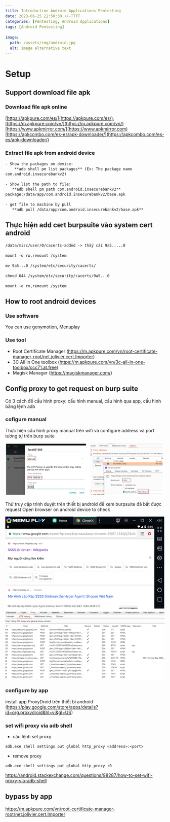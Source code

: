 ```yaml
---
title: Introduction Android Applications Pentesting 
date: 2023-06-25 22:50:30 +/-TTTT
categories: [Pentesting, Android Applications]
tags: [Android Pentesting] 

image:
  path: /assets/img/android.jpg
  alt: image alternative text
---
```




# Setup
## Support download file apk
### Download file apk online
 [https://apkpure.com/es/](https://apkpure.com/es/),
 [https://m.apkpure.com/vn/](https://m.apkpure.com/vn/)
 [https://www.apkmirror.com/](https://www.apkmirror.com)
 [https://apkcombo.com/es-es/apk-downloader/](https://apkcombo.com/es-es/apk-downloader/)
 ### Extract file apk from android device
 ```shell
 - Show the packages on device:
	 **adb shell pm list packages** (Ex: The package name com.android.insecurebankv2) 

- Show list the path to file: 
	**adb shell pm path com.android.insecurebankv2**
package:/data/app/com.android.insecurebankv2/base.apk

- get file to machine by pull 
	**adb pull /data/app/com.android.insecurebankv2/base.apk**
```

## Thực hiện add cert burpsuite vào system cert android
```shell
/data/misc/user/0/cacerts-added -> thấy cái 9a5.....0 

mount -o rw,remount /system

mv 9a5...0 /system/etc/security/cacerts/

chmod 644 /system/etc/security/cacerts/9a5...0

mount -o ro,remount /system
```
## How to root android devices
### Use software
You can use genymotion, Menuplay 
### Use tool
 - Root Certificate Manager (https://m.apkpure.com/vn/root-certificate-manager-root/net.jolivier.cert.Importer)
 - 3C All in One toolbox (https://m.apkpure.com/vn/3c-all-in-one-toolbox/ccc71.at.free)
 - Magisk Manager (https://magiskmanager.com/)
## Config proxy to get request on burp suite
Có 3 cách để cấu hình proxy: cấu hình manual, cấu hình qua app, cấu hình bằng lệnh adb
### cofigure manual
Thực hiện cấu hình proxy manual trên wifi và configure address và port tương tự trên burp suite

![](/assets/img/android/proxy_burp.png)

Thử truy cập trình duyệt trên thiết bị android để xem burpsuite đã bắt được request
Open browser on android device to check

![](/assets/img/android/access_browser.png)

### configure by app
install app ProxyDroid trên thiết bị android (https://play.google.com/store/apps/details?id=org.proxydroid&hl=vi&gl=US)
### set wifi proxy via adb shell
- câu lệnh set proxy
```shell
adb.exe shell settings put global http_proxy <address>:<port>
```
- remove proxy 
``` shell
adb.exe shell settings put global http_proxy :0
```
https://android.stackexchange.com/questions/98287/how-to-set-wifi-proxy-via-adb-shell

## bypass by app 
https://m.apkpure.com/vn/root-certificate-manager-root/net.jolivier.cert.Importer

